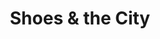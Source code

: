 ---
title: "Shoes & the City"
url: /halle-saale/shoes-und-the-city-grosse-ulrichstrasse/
shop: Schuhe
---